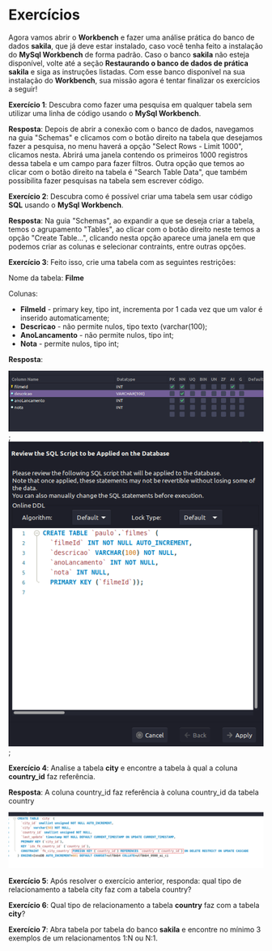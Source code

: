 # Exercícios

Agora vamos abrir o **Workbench** e fazer uma análise prática do banco de dados **sakila**, que já deve estar instalado, caso você tenha feito a instalação do **MySql Workbench** de forma padrão. Caso o banco **sakila** não esteja disponível, volte até a seção **Restaurando o banco de dados de prática sakila** e siga as instruções listadas. Com esse banco disponível na sua instalação do **Workbench**, sua missão agora é tentar finalizar os exercícios a seguir!

**Exercício 1**: Descubra como fazer uma pesquisa em qualquer tabela sem utilizar uma linha de código usando o **MySql Workbench**.

**Resposta**: Depois de abrir a conexão com o banco de dados, navegamos na guia "Schemas" e clicamos com o botão direito na tabela que desejamos fazer a pesquisa, no menu haverá a opção "Select Rows - Limit 1000", clicamos nesta. Abrirá uma janela contendo os primeiros 1000 registros dessa tabela e um campo para fazer filtros. Outra opção que temos ao clicar com o botão direito na tabela é "Search Table Data", que também possibilita fazer pesquisas na tabela sem escrever código.

**Exercício 2**: Descubra como é possível criar uma tabela sem usar código **SQL** usando o **MySql Workbench**.

**Resposta**: Na guia "Schemas", ao expandir a que se deseja criar a tabela, temos o agrupamento "Tables", ao clicar com o botão direito neste temos a opção "Create Table...", clicando nesta opção aparece uma janela em que podemos criar as colunas e selecionar contraints, entre outras opções.

**Exercício 3**: Feito isso, crie uma tabela com as seguintes restrições:

Nome da tabela: **Filme**

Colunas:
  * **FilmeId** - primary key, tipo int, incrementa por 1 cada vez que um valor é inserido automaticamente;
  * **Descricao** - não permite nulos, tipo texto (varchar(100);
  * **AnoLancamento** - não permite nulos, tipo int;
  * **Nota** - permite nulos, tipo int;

**Resposta**:

![Criando tabela - Passo 1](images/criando_tabela_1.png);
![Criando tabela - Passo 2](images/criando_tabela_2.png);

**Exercício 4**: Analise a tabela **city** e encontre a tabela à qual a coluna **country_id** faz referência.

**Resposta**: A coluna country_id faz referência à coluna country_id da tabela country

![Criando tabela - Passo 2](images/country_id.png)

**Exercício 5**: Após resolver o exercício anterior, responda: qual tipo de relacionamento a tabela city faz com a tabela country?

**Exercício 6**: Qual tipo de relacionamento a tabela **country** faz com a tabela **city**?

**Exercício 7**: Abra tabela por tabela do banco **sakila** e encontre no mínimo 3 exemplos de um relacionamentos 1:N ou N:1.

